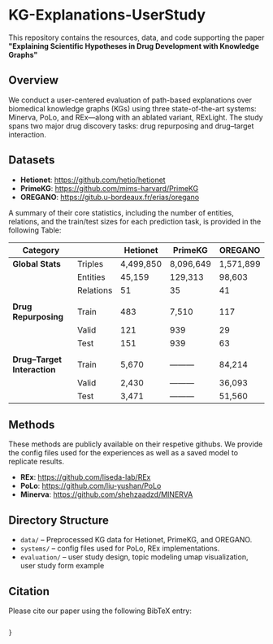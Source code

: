 # KG-Explanations-UserStudy
This repository contains the resources, data, and code supporting the paper  
**"Explaining Scientific Hypotheses in Drug Development with Knowledge Graphs"**  


##  Overview
We conduct a user-centered evaluation of path-based explanations over biomedical knowledge graphs (KGs) using three state-of-the-art systems: Minerva, PoLo, and REx—along with an ablated variant, RExLight. The study spans two major drug discovery tasks: drug repurposing and drug–target interaction.

## Datasets 
- **Hetionet**: https://github.com/hetio/hetionet
- **PrimeKG**: https://github.com/mims-harvard/PrimeKG
- **OREGANO**: https://gitub.u-bordeaux.fr/erias/oregano
  
A summary of their core statistics, including the number of entities, relations, and the train/test sizes for each prediction task, is provided in the following Table:

| Category                    |                 | Hetionet  | PrimeKG   | OREGANO   |
|-----------------------------|-----------------|-----------|-----------|-----------|
| **Global Stats**            | Triples         | 4,499,850 | 8,096,649 | 1,571,899 |
|                             | Entities        | 45,159    | 129,313   | 98,603    |
|                             | Relations       | 51        | 35        | 41        |
|                             |                 |           |           |           |
| **Drug Repurposing**        | Train           | 483       | 7,510     | 117       |
|                             | Valid           | 121       | 939       | 29        |
|                             | Test            | 151       | 939       | 63        |
|                             |                 |           |           |           |
| **Drug–Target Interaction** | Train           | 5,670     | ———       | 84,214    |
|                             | Valid           | 2,430     | ———       | 36,093    |
|                             | Test            | 3,471     | ———       | 51,560    |


## Methods
These methods are publicly available on their respetive githubs. We provide the config files used for the experiences as well as a saved model to replicate results. 
- **REx**: https://github.com/liseda-lab/REx
- **PoLo**: https://github.com/liu-yushan/PoLo
- **Minerva**: https://github.com/shehzaadzd/MINERVA




## Directory Structure
- `data/` – Preprocessed KG data for Hetionet, PrimeKG, and OREGANO.
- `systems/` – config files used for PoLo, REx implementations.
- `evaluation/` – user study design, topic modeling umap visualization, user study form example


## Citation
Please cite our paper using the following BibTeX entry:

```future_bibtex

}
